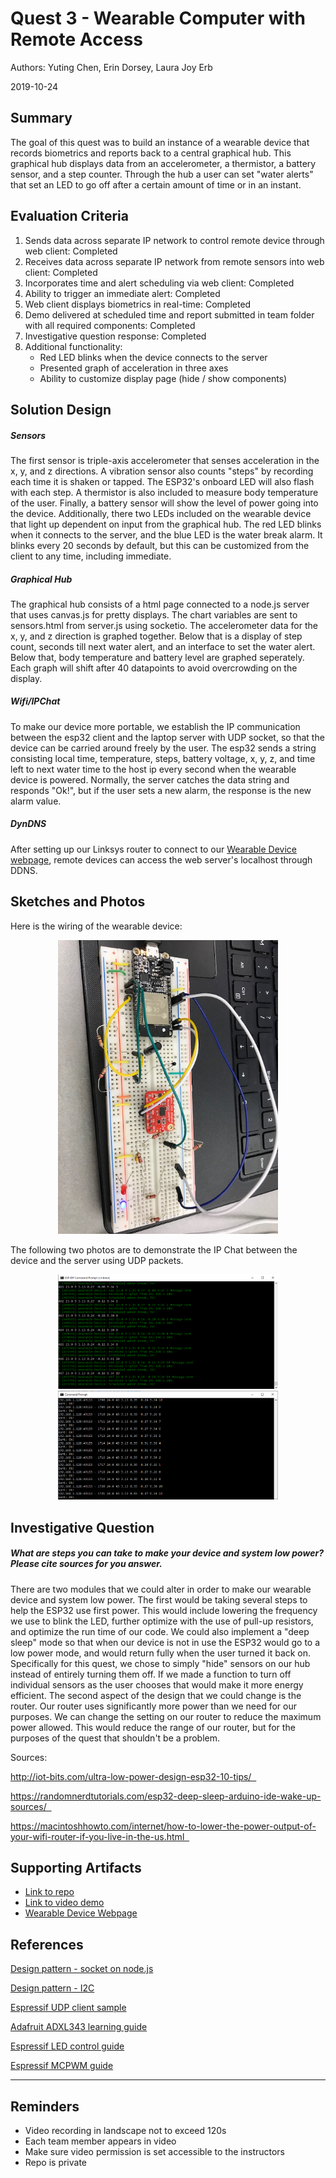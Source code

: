 # Quest 3 - Wearable Computer with Remote Access 
Authors: Yuting Chen, Erin Dorsey, Laura Joy Erb

2019-10-24

## Summary
The goal of this quest was to build an instance of a wearable device that records biometrics and reports back to a central graphical hub. This graphical hub displays data from an accelerometer, a thermistor, a battery sensor, and a step counter. Through the hub a user can set "water alerts" that set an LED to go off after a certain amount of time or in an instant. 


## Evaluation Criteria
1. Sends data across separate IP network to control remote device through web client: Completed
2. Receives data across separate IP network from remote sensors into web client: Completed
3. Incorporates time and alert scheduling via web client: Completed
4. Ability to trigger an immediate alert: Completed
5. Web client displays biometrics in real-time: Completed
6. Demo delivered at scheduled time and report submitted in team folder with all required components:  Completed
7. Investigative question response: Completed
8. Additional functionality:
    - Red LED blinks when the device connects to the server
    - Presented graph of acceleration in three axes
    - Ability to customize display page (hide / show components)
    


## Solution Design
##### Sensors
The first sensor is triple-axis accelerometer that senses acceleration in the x, y, and z directions. A vibration sensor also counts "steps" by recording each time it is shaken or tapped. The ESP32's onboard LED will also flash with each step. A thermistor is also included to measure body temperature of the user. Finally, a battery sensor will show the level of power going into the device. Additionally, there two LEDs included on the wearable device that light up dependent on input from the graphical hub. The red LED blinks when it connects to the server, and the blue LED is the water break alarm. It blinks every 20 seconds by default, but this can be customized from the client to any time, including immediate.

##### Graphical Hub
The graphical hub consists of a html page connected to a node.js server that uses canvas.js for pretty displays. The chart variables are sent to sensors.html from server.js using socketio. The accelerometer data for the x, y, and z direction is graphed together. Below that is a display of step count, seconds till next water alert, and an interface to set the water alert. Below that, body temperature and battery level are graphed seperately. Each graph will shift after 40 datapoints to avoid overcrowding on the display.

##### Wifi/IPChat
To make our device more portable, we establish the IP communication between the esp32 client and the laptop server with UDP socket, so that the device can be carried around freely by the user. The esp32 sends a string consisting local time, temperature, steps, battery voltage, x, y, z, and time left to next water time to the host ip every second when the wearable device is powered. Normally, the server catches the data string and responds "Ok!", but if the user sets a new alarm, the response is the new alarm value. 

##### DynDNS
After setting up our Linksys router to connect to our [Wearable Device webpage](http://ec444team18.hopto.org:7000), remote devices can access the web server's localhost through DDNS. 


## Sketches and Photos
Here is the wiring of the wearable device:

<center><img src="./images/IMG_6503.jpg" width="70%" /></center>  
<center> </center>

The following two photos are to demonstrate the IP Chat between the device and the server using UDP packets. 
<center><img src="./images/esp-console.PNG" width="70%" /></center>
<center> </center>
<center><img src="./images/node-console.PNG" width="70%" /></center> 


## Investigative Question
##### What are steps you can take to make your device and system low power? Please cite sources for you answer.
There are two modules that we could alter in order to make our wearable device and system low power. The first would be taking several steps to help the ESP32 use first power. This would include lowering the frequency we use to blink the LED, further optimize with the use of pull-up resistors, and optimize the run time of our code. We could also implement a "deep sleep" mode so that when our device is not in use the ESP32 would go to a low power mode, and would return fully when the user turned it back on. Specifically for this quest, we chose to simply "hide" sensors on our hub instead of entirely turning them off. If we made a function to turn off individual sensors as the user chooses that would make it more energy efficient. 
The second aspect of the design that we could change is the router. Our router uses significantly more power than we need for our purposes. We can change the setting on our router to reduce the maximum power allowed. This would reduce the range of our router, but for the purposes of the quest that shouldn't be a problem. 

Sources:

http://iot-bits.com/ultra-low-power-design-esp32-10-tips/  

https://randomnerdtutorials.com/esp32-deep-sleep-arduino-ide-wake-up-sources/  

https://macintoshhowto.com/internet/how-to-lower-the-power-output-of-your-wifi-router-if-you-live-in-the-us.html  

## Supporting Artifacts
- [Link to repo](https://github.com/BU-EC444/Team18-Chen-Dorsey-Erb/tree/master/quest-3)
- [Link to video demo](https://youtu.be/4q7fANdBq2Q)
- [Wearable Device Webpage](http://ec444team18.hopto.org:7000/)


## References
[Design pattern - socket on node.js](http://whizzer.bu.edu/briefs/design-patterns/dp-sockets)

[Design pattern - I2C](http://whizzer.bu.edu/briefs/design-patterns/dp-i2c)

[Espressif UDP client sample](https://github.com/espressif/esp-idf/tree/master/examples/protocols/sockets/udp_client)

[Adafruit ADXL343 learning guide](https://learn.adafruit.com/adxl343-breakout-learning-guide/overview)

[Espressif LED control guide](https://docs.espressif.com/projects/esp-idf/en/latest/api-reference/peripherals/ledc.html)

[Espressif MCPWM guide](https://docs.espressif.com/projects/esp-idf/en/latest/api-reference/peripherals/mcpwm.html)

-----

## Reminders

- Video recording in landscape not to exceed 120s
- Each team member appears in video
- Make sure video permission is set accessible to the instructors
- Repo is private
